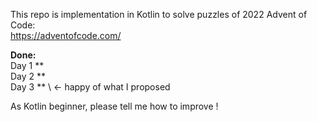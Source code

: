 This repo is implementation in Kotlin to solve puzzles of 2022 Advent of Code: \
https://adventofcode.com/

<b>Done: </b>\
Day 1 ** \
Day 2 ** \
Day 3  ** \ <- happy of what I proposed

As Kotlin beginner, please tell me how to improve !
